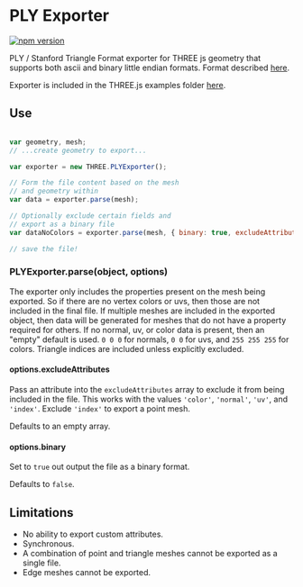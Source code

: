 # PLY Exporter

[![npm version](https://badge.fury.io/js/ply-exporter.svg)](https://www.npmjs.com/package/ply-exporter)

PLY / Stanford Triangle Format exporter for THREE js geometry that supports both ascii and binary little endian formats. Format described [here](http://paulbourke.net/dataformats/ply/).

Exporter is included in the THREE.js examples folder [here](https://github.com/mrdoob/three.js/blob/dev/examples/js/exporters/PLYExporter.js).

## Use

```js

var geometry, mesh;
// ...create geometry to export...

var exporter = new THREE.PLYExporter();

// Form the file content based on the mesh
// and geometry within
var data = exporter.parse(mesh);

// Optionally exclude certain fields and
// export as a binary file
var dataNoColors = exporter.parse(mesh, { binary: true, excludeAttributes: ['color'] });

// save the file!
```

### PLYExporter.parse(object, options)

The exporter only includes the properties present on the mesh being exported. So if there are no vertex colors or uvs, then those are not included in the final file. If multiple meshes are included in the exported object, then data will be generated for meshes that do not have a property required for others. If no normal, uv, or color data is present, then an "empty" default is used. `0 0 0` for normals, `0 0` for uvs, and `255 255 255` for colors. Triangle indices are included unless explicitly excluded.

#### options.excludeAttributes

Pass an attribute into the `excludeAttributes` array to exclude it from being included in the file. This works with the values `'color'`, `'normal'`, `'uv'`, and `'index'`. Exclude `'index'` to export a point mesh.

Defaults to an empty array.

#### options.binary

Set to `true` out output the file as a binary format.

Defaults to `false`.

## Limitations

- No ability to export custom attributes.
- Synchronous.
- A combination of point and triangle meshes cannot be exported as a single file.
- Edge meshes cannot be exported.

